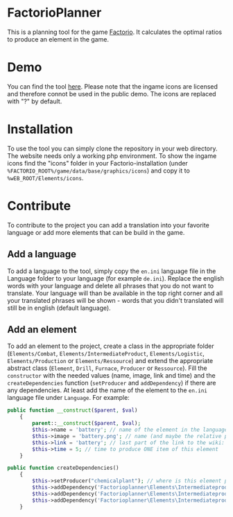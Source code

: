 # FactorioPlanner
This is a planning tool for the game [Factorio](https://factorio.com). It calculates the optimal ratios to produce an element in the game. 

# Demo
You can find the tool [here](https://factorio.chessmasterrr.de). Please note that the ingame icons are licensed and therefore connot be used in the public demo. The icons are replaced with "?" by default.

# Installation
To use the tool you can simply clone the repository in your web directory. The website needs only a working php environment. To show the ingame icons find the "icons" folder in your Factorio-installation (under `%FACTORIO_ROOT%/game/data/base/graphics/icons`) and copy it to `%wEB_ROOT/Elements/icons`.

# Contribute
To contribute to the project you can add a translation into your favorite language or add more elements that can be build in the game.

## Add a language
To add a language to the tool, simply copy the `en.ini` language file in the Language folder to your language (for example `de.ini`). Replace the english words with your language and delete all phrases that you do not want to translate. Your language will than be available in the top right corner and all your translated phrases will be shown - words that you didn't translated will still be in english (default language).

## Add an element
To add an element to the project, create a class in the appropriate folder (`Elements/Combat`, `Elements/IntermediateProduct`, `Elements/Logistic`, `Elements/Production` or `Elements/Ressource`) and extend the appropriate abstract class (`Element`, `Drill`, `Furnace`, `Producer` or `Ressource`). Fill the `constructor` with the needed values (name, image, link and time) and the `createDependencies` function (`setProducer` and `addDependency`) if there are any dependencies. At least add the name of the element to the `en.ini` language file under `Language`. For example:
```php
public function __construct($parent, $val)
    {
        parent::__construct($parent, $val);
        $this->name = 'battery'; // name of the element in the language file
        $this->image = 'battery.png'; // name (and maybe the relative path such as 'fluid') of the icon of the element
        $this->link = 'battery'; // last part of the link to the wiki: https://wiki.factorio.com/battery
        $this->time = 5; // time to produce ONE item of this element
    }
```

```php
public function createDependencies()
    {
        $this->setProducer("chemicalplant"); // where is this element produced? possible values: assemblingmachine, chemicalplant, drill, furnace, oilrefinery, pumpjack
        $this->addDependency('Factorioplanner\Elements\Intermediateproduct\CopperPlate', 1); // this element needs 1 copper plate to produce one item
        $this->addDependency('Factorioplanner\Elements\Intermediateproduct\IronPlate', 1); // and 1 iron plate
        $this->addDependency('Factorioplanner\Elements\Intermediateproduct\SulfuricAcid', 20); // and 20 sulfuric acid
    }
```
